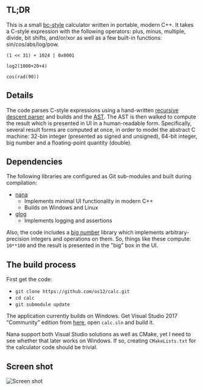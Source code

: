 ## TL;DR
This is a small [bc-style](https://www.gnu.org/software/bc/) calculator written in portable, modern C++. It takes a C-style expression with the following operators: plus, minus, multiple, divide, bit shifts, and/or/xor as well as a few built-in functions: sin/cos/abs/log/pow.

```(1 << 31) + 1024 | 0x0001```

```log2(1000+20+4)```

```cos(rad(90))```

## Details
The code parses C-style expressions using a hand-written [recursive descent parser](https://en.wikipedia.org/wiki/Recursive_descent_parser) and builds and the [AST](https://en.wikipedia.org/wiki/Abstract_syntax_tree). The AST is then walked to compute the result which is presented in UI in a human-readable form. Specifically, several result forms are computed at once, in order to model the abstract C machine: 32-bin integer (presented as signed and unsigned), 64-bit integer, big number and a floating-point quantity (double).

## Dependencies
The following libraries are configured as Git sub-modules and built during compilation:
* [nana](https://github.com/cnjinhao/nana)
  * Implements minimal UI functionality in modern C++
  * Builds on Windows and Linux
* [glog](https://github.com/google/glog)
  * Implements logging and assertions

Also, the code includes a [big number](http://www.imach.uran.ru/cbignum) library which implements arbitrary-precision integers and operations on them. So, things like these compute: ```10**100``` and the result is presented in the "big" box in the UI.

## The build process
First get the code:
* ```git clone https://github.com/os12/calc.git```
* ```cd calc```
* ```git submodule update```

The application currently builds on Windows. Get Visual Studio 2017 “Community” edition from [here](https://www.visualstudio.com/), open `calc.sln` and build it. 

Nana support both Visual Studio solutions as well as CMake, yet I need to see whether that later works on Windows. If so, creating ```CMakeLists.txt``` for the calculator code should be trivial.

## Screen shot
![Screen shot](https://github.com/os12/calc/raw/master/docs/calc.png)
